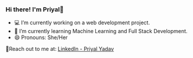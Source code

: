 ### Hi there! I'm Priyal👋

- 💻 I’m currently working on a web development project.
- 🌱 I’m currently learning Machine Learning and Full Stack Development.
- 😄 Pronouns: She/Her


🤗Reach out to me at: [LinkedIn - Priyal Yadav](https://www.linkedin.com/in/priyalyadav/)

